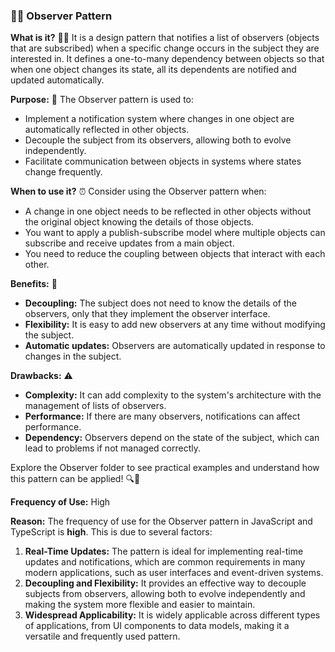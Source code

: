### 🕵️‍♂️ Observer Pattern

**What is it?** 🕵️‍♂️
It is a design pattern that notifies a list of observers (objects that are subscribed) when a specific change occurs in the subject they are interested in. It defines a one-to-many dependency between objects so that when one object changes its state, all its dependents are notified and updated automatically.

**Purpose:** 📢
The Observer pattern is used to:
- Implement a notification system where changes in one object are automatically reflected in other objects.
- Decouple the subject from its observers, allowing both to evolve independently.
- Facilitate communication between objects in systems where states change frequently.

**When to use it?** ⏰
Consider using the Observer pattern when:
- A change in one object needs to be reflected in other objects without the original object knowing the details of those objects.
- You want to apply a publish-subscribe model where multiple objects can subscribe and receive updates from a main object.
- You need to reduce the coupling between objects that interact with each other.

**Benefits:** 🌟
- **Decoupling:** The subject does not need to know the details of the observers, only that they implement the observer interface.
- **Flexibility:** It is easy to add new observers at any time without modifying the subject.
- **Automatic updates:** Observers are automatically updated in response to changes in the subject.

**Drawbacks:** ⚠️
- **Complexity:** It can add complexity to the system's architecture with the management of lists of observers.
- **Performance:** If there are many observers, notifications can affect performance.
- **Dependency:** Observers depend on the state of the subject, which can lead to problems if not managed correctly.

Explore the Observer folder to see practical examples and understand how this pattern can be applied! 🔍📂

**Frequency of Use:** High

**Reason:**
The frequency of use for the Observer pattern in JavaScript and TypeScript is **high**. This is due to several factors:

1. **Real-Time Updates:** The pattern is ideal for implementing real-time updates and notifications, which are common requirements in many modern applications, such as user interfaces and event-driven systems.
2. **Decoupling and Flexibility:** It provides an effective way to decouple subjects from observers, allowing both to evolve independently and making the system more flexible and easier to maintain.
3. **Widespread Applicability:** It is widely applicable across different types of applications, from UI components to data models, making it a versatile and frequently used pattern.
